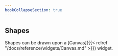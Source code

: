 ```yaml
---
bookCollapseSection: true
---
```

## Shapes



Shapes can be drawn upon a [Canvas]({{< relref "/docs/reference/widgets/Canvas.md" >}}) widget.
